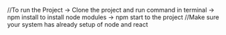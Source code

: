 //To run the Project -> Clone the project and run command in terminal -> npm install to install node modules -> npm start to the project
//Make sure your system has already setup of node and react
